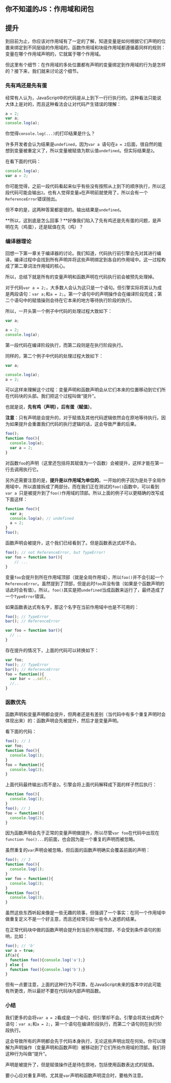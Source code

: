 ## 你不知道的JS：作用域和闭包

## 提升

到目前为止，你应该对作用域有了一定的了解，知道变量是如何根据它们声明的位置来绑定到不同层级的作用域的。函数作用域和块级作用域都遵循着同样的规则：变量在哪个作用域声明的，它就属于哪个作用域。

但这里有个细节：在作用域的多处位置都有声明的变量绑定到作用域的行为是怎样的？接下来，我们就来讨论这个细节。

### 先有鸡还是先有蛋

经常有人认为，JavaScript中的代码是从上到下一行行执行的。这种看法只能说大体上是对的，而且这种看法会让对代码产生错误的理解：

```javascript
a = 2;
var a;
console.log(a);
```

你觉得`console.log(...)`的打印结果是什么？

许多开发者会认为结果是`undefined`，因为`var a `语句在`a = 2`后面，很自然的能想到变量被重定义了，所以变量被赋值为默认值`undefined`。但实际结果是`2`。

在看下面的代码：

```javascript
console.log(a);
var a = 2;
```

你可能觉得，之前一段代码看起来似乎有些没有按照从上到下的顺序执行，所以这段代码可能会输出`2`。也有人觉得变量`a`在声明前就使用了，所以会有一个`ReferenceError`错误抛出。

但不幸的是，这两种答案都是错的。输出结果是`undefined`。

**所以，这到底是怎么回事？**好像我们陷入了先有鸡还是先有蛋的问题，是声明在先（鸡蛋），还是赋值在先（鸡）？

### 编译器理论

回想一下第一章关于编译器的讨论。我们知道，代码执行前引擎会先对其进行编译。编译过程中会找到所有声明并将这些声明绑定到各自的作用域中。这一过程构成了第二章词法作用域的核心。

所以，总结下就是所有的变量声明和函数声明在代码执行前会被预先处理掉。

对于代码`var a = 2;`，大多数人会认为这只是一个语句。但引擎实际将其认为成是两段语句：`var a;`和`a = 2;`。第一个语句中的声明操作会在编译阶段完成；第二个语句中的赋值操则会待在它本来的地方等待执行阶段的执行。

所以，一开头第一个例子中代码的处理过程大致如下：

```javascript
var a;
```

```javascript
a = 2;
console.log(a);
```

第一段代码在编译阶段执行，而第二段则是在执行阶段执行。

同样的，第二个例子中代码的处理过程大致如下：

```javascript
var a;
```

```javascript
console.log(a);
a = 2;
```

可以这样来理解这个过程：变量声明和函数声明会从它们本来的位置移动到它们所在代码块的头部。我们把这个过程叫做“提升”。

也就是说，**先有鸡（声明），后有蛋（赋值）**。

**注意**：只有声明是会提升的，对于赋值及其他代码逻辑依然会在原地等待执行。因为如果提升会重置我们代码的执行逻辑的话，这会导致严重的后果。

```javascript
foo();
function foo(){
  console.log(a);
  var a = 2;
}
```

对函数`foo`的声明（这里还包括将其赋值为一个函数）会被提升，这样才能在第一行去调用执行它。

另外还需要注意的是，**提升是以作用域为单位的**。一开始的例子因为是处于全局作用域中，所以直接拆成了两部分。而在我们正在测试的`foo()`函数中，可以看到`var a `只是被提升到了`foo()`作用域的顶部。所以上面的例子可以更精确的改写成下面这样：

```javascript
function foo(){
  var a;
  console.log(a); // undefined
  a = 2;
}
foo();
```

函数声明会被提升，这个我们已经看到了。但是函数表达式却不会。

```javascript
foo(); // not ReferenceError, but TypeError!
var foo = function bar(){
	// ...
}
```

变量`foo`会提升到所在作用域顶部（就是全局作用域），所以`foo()`并不会引起一个`ReferenceError`。虽然提到了顶部，但是此时`foo`并没有值（如果是个函数声明的话此时会有值）。所以，`foo()`其实是把`undefined`当成函数来运行了，最终造成了一个`TypeError`错误。

如果函数表达式有名字，那这个名字在当前作用域中也是不可用的：

```javascript
foo(); // TypeError
bar(); // ReferenceError

var foo = function bar(){
  // ..
}
```

存在提升的情况下，上面的代码可以转换如下：

```javascript
var foo;
foo(); // TypeError
bar(); // ReferenceError
foo = function(){
  var bar = ..self..
  //..
}
```

### 函数优先

函数声明和变量声明都会提升，但两者还是有差别（当代码中有多个重复声明时会体现出来）的：函数声明会先被提升，然后才是变量声明。

看下面的代码：

```javascript
foo(); // 1
var foo;
function foo(){
  console.log(1);
}
foo = function(){
  console.log(2);
}
```

上面代码最终输出`1`而不是`2`。引擎会将上面代码解释成下面的样子然后执行：

```javascript
function foo(){
  console.log(1);
}
foo(); // 1
foo = function(){
  console.log(2);
}
```

因为函数声明会先于正常的变量声明做提升，所以尽管`var foo`在代码中出现在`function foo()...`的前面，也会因为是一个重复的声明而被忽略。

虽然重复的`var`声明会被忽略，但后面的函数声明确实会覆盖前面的声明：

```javascript
foo(); // 3
function foo(){
  console.log(1);
}
var foo = function(){
  console.log(2);
}
function foo(){
  console.log(3);
}
```

虽然这些东西听起来像是一些无趣的琐事，但强调了一个事实：在同一个作用域中做重复定义不是一个好主意，而且还经常引起一些令人迷惑的结果。

在正常代码块中做的函数声明会提升到当前作用域顶部，不会受到条件语句的影响，比如：

```javascript
foo(); // 'b'
var a = true;
if(a){
  function foo(){console.log('a');}
} else {
  function foo(){console.log('b');}
}
```

但有一点要注意，上面的这种行为不可靠，在JavaScript未来的版本中对此可能有所更改，所以最好不要在代码块内部声明函数。

### 小结

我们更多的会将`var a = 2`看成是一个语句，但引擎却不会。引擎会将其分成两个语句：`var a;`和`a = 2;`，第一个语句在编译阶段执行，而第二个语句则在执行阶段执行。

这会导致所有的声明都会先于代码本身执行，无论这些声明出现在何处。你可以理解为声明操作（变量声明和函数声明）被移动到了它们所处作用域的顶部。我们将这种行为叫做“提升”。

声明是被提升了，但是赋值操作还是待在原地，包括使用函数表达式的赋值。

要小心应对重复声明，尤其是`var`声明和函数声明混合时，要格外注意。

